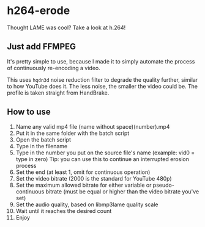 # h264-erode
Thought LAME was cool? Take a look at h.264!

## Just add FFMPEG
It's pretty simple to use, because I made it to simply automate the process of continuously re-encoding a video.

This uses `hqdn3d` noise reduction filter to degrade the quality further, similar to how YouTube does it. The less noise, the smaller the video could be. The profile is taken straight from HandBrake.

## How to use
1. Name any valid mp4 file (name without space)(number).mp4
2. Put it in the same folder with the batch script
3. Open the batch script
4. Type in the filename
5. Type in the number you put on the source file's name (example: vid0 = type in zero)
Tip: you can use this to continue an interrupted erosion process
6. Set the end (at least 1, omit for continuous operation)
7. Set the video bitrate (2000 is the standard for YouTube 480p)
8. Set the maximum allowed bitrate for either variable or pseudo-continuous bitrate (must be equal or higher than the video bitrate you've set)
9. Set the audio quality, based on libmp3lame quality scale
10. Wait until it reaches the desired count
11. Enjoy
